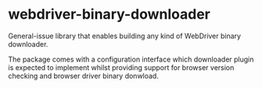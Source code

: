 # webdriver-binary-downloader

General-issue library that enables building any kind of WebDriver binary downloader.

The package comes with a configuration interface which downloader plugin is expected 
to implement whilst providing support for browser version checking and browser driver 
binary donwload.
